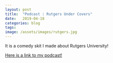 ```yaml
---
layout: post
title:  "Podcast : Rutgers Under Covers"
date:   2019-04-18
categories: blog
tags:
image: /assets/images/rutgers.jpg
---
```


It is a comedy skit I made about Rutgers University!

[Here is a link to my podcast!][Video]

[Video]:https://drive.google.com/open?id=1gsJpa65YokyawKTUpi1RQC8AQyCAx3Hg